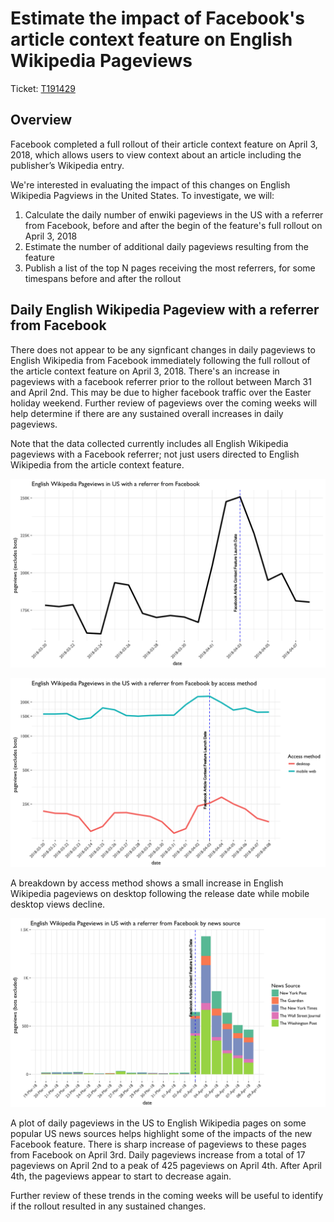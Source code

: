 # Estimate the impact of Facebook's article context feature on English Wikipedia Pageviews
Ticket: [T191429](https://phabricator.wikimedia.org/T191429)

## Overview

Facebook completed a full rollout of their article context feature on April 3, 2018, which allows users to view context about an article including the publisher’s Wikipedia entry.

We're interested in evaluating the impact of this changes on English Wikipedia Pagviews in the United States. To investigate, we will:

1. Calculate the daily number of enwiki pageviews in the US with a referrer from Facebook, before and after the begin of the feature's full rollout on April 3, 2018
2. Estimate the number of additional daily pageviews resulting from the feature
3. Publish a list of the top N pages receiving the most referrers, for some timespans before and after the rollout


## Daily English Wikipedia Pageview with a referrer from Facebook

There does not appear to be any signficant changes in daily pageviews to English Wikipedia from Facebook immediately following the full rollout of the article context feature on April 3, 2018. There's an increase in pageviews with a facebook referrer prior to the rollout between March 31 and April 2nd. This may be due to higher facebook traffic over the Easter holiday weekend. Further review of pageviews over the coming weeks will help determine if there are any sustained overall increases in daily pageviews.

Note that the data collected currently includes all English Wikipedia pageviews with a Facebook referrer; not just users directed to English Wikipedia from the article context feature.


![](figures/daily_pageviews_fb.png)


![](figures/daily_pageviews_fb_bymethod.png)

A breakdown by access method shows a small increase in English Wikipedia pageviews on desktop following the release date while mobile desktop views decline. 

![](figures/daily_pageviews_bynews.png)

A plot of daily pageviews in the US to English Wikipedia pages on some popular US news sources helps highlight some of the impacts of the new Facebook feature. There is sharp increase of pageviews to these pages from Facebook on April 3rd. Daily pageviews increase from a total of 17 pageviews on April 2nd to a peak of 425 pageviews on April 4th. After April 4th, the pageviews appear to start to decrease again.  

Further review of these trends in the coming weeks will be useful to identify if the rollout resulted in any sustained changes. 
